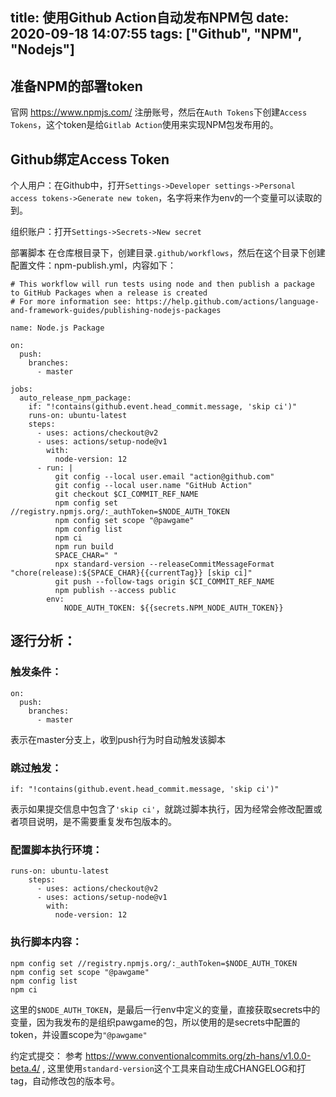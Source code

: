 title: 使用Github Action自动发布NPM包
date: 2020-09-18 14:07:55
tags: ["Github", "NPM", "Nodejs"]
---
## 准备NPM的部署token
官网 https://www.npmjs.com/ 注册账号，然后在`Auth Tokens`下创建`Access Tokens`，这个token是给`Gitlab Action`使用来实现NPM包发布用的。

## Github绑定Access Token
个人用户：在Github中，打开`Settings->Developer settings->Personal access tokens->Generate new token`，名字将来作为env的一个变量可以读取的到。

组织账户：打开`Settings->Secrets->New secret`

部署脚本
在仓库根目录下，创建目录`.github/workflows`，然后在这个目录下创建配置文件：npm-publish.yml，内容如下：
<!-- more -->
```
# This workflow will run tests using node and then publish a package to GitHub Packages when a release is created
# For more information see: https://help.github.com/actions/language-and-framework-guides/publishing-nodejs-packages

name: Node.js Package

on:
  push:
    branches:
      - master

jobs:
  auto_release_npm_package:
    if: "!contains(github.event.head_commit.message, 'skip ci')"
    runs-on: ubuntu-latest
    steps:
      - uses: actions/checkout@v2
      - uses: actions/setup-node@v1
        with:
          node-version: 12
      - run: |
          git config --local user.email "action@github.com"
          git config --local user.name "GitHub Action"
          git checkout $CI_COMMIT_REF_NAME
          npm config set //registry.npmjs.org/:_authToken=$NODE_AUTH_TOKEN
          npm config set scope "@pawgame"
          npm config list
          npm ci
          npm run build
          SPACE_CHAR=" "
          npx standard-version --releaseCommitMessageFormat "chore(release):${SPACE_CHAR}{{currentTag}} [skip ci]"
          git push --follow-tags origin $CI_COMMIT_REF_NAME
          npm publish --access public
        env:
            NODE_AUTH_TOKEN: ${{secrets.NPM_NODE_AUTH_TOKEN}}
```
## 逐行分析：
### 触发条件：
```
on:
  push:
    branches:
      - master
```
表示在master分支上，收到push行为时自动触发该脚本

### 跳过触发：
```
if: "!contains(github.event.head_commit.message, 'skip ci')"
```
表示如果提交信息中包含了`'skip ci'`，就跳过脚本执行，因为经常会修改配置或者项目说明，是不需要重复发布包版本的。

### 配置脚本执行环境：
```
runs-on: ubuntu-latest
    steps:
      - uses: actions/checkout@v2
      - uses: actions/setup-node@v1
        with:
          node-version: 12
```

### 执行脚本内容：
```
npm config set //registry.npmjs.org/:_authToken=$NODE_AUTH_TOKEN
npm config set scope "@pawgame"
npm config list
npm ci
```
这里的`$NODE_AUTH_TOKEN`，是最后一行env中定义的变量，直接获取secrets中的变量，因为我发布的是组织pawgame的包，所以使用的是secrets中配置的token，并设置scope为`"@pawgame"`

约定式提交：
参考 https://www.conventionalcommits.org/zh-hans/v1.0.0-beta.4/ , 这里使用`standard-version`这个工具来自动生成CHANGELOG和打tag，自动修改包的版本号。